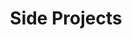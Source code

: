 ---
title: Side Projects
menu: 
    sidebar:
        name: Side Projects
        identifier: side-projects
        weight: 300
---